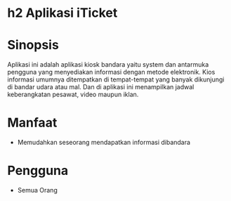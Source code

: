 h2 Aplikasi iTicket
================

Sinopsis
========
Aplikasi ini adalah aplikasi kiosk bandara
yaitu system dan antarmuka pengguna yang menyediakan informasi dengan metode elektronik. 
Kios informasi umumnya ditempatkan di tempat-tempat yang banyak dikunjungi di bandar udara
atau mal. Dan di aplikasi ini menampilkan jadwal keberangkatan pesawat, video maupun iklan.

Manfaat 
=======
* Memudahkan seseorang mendapatkan informasi dibandara

Pengguna
========
* Semua Orang



